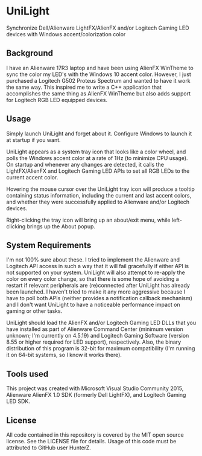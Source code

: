 # UniLight
Synchronize Dell/Alienware LightFX/AlienFX and/or Logitech Gaming LED devices with Windows accent/colorization color

## Background
I have an Alienware 17R3 laptop and have been using AlienFX WinTheme to sync the color my LED's with the Windows 10 accent color. However, I just purchased a Logitech G502 Proteus Spectrum and wanted to have it work the same way. This inspired me to write a C++ application that accomplishes the same thing as AlienFX WinTheme but also adds support for Logitech RGB LED equipped devices.

## Usage
Simply launch UniLight and forget about it. Configure Windows to launch it at startup if you want.

UniLight appears as a system tray icon that looks like a color wheel, and polls the Windows accent color at a rate of 1Hz (to minimize CPU usage). On startup and whenever any changes are detected, it calls the LightFX/AlienFX and Logitech Gaming LED APIs to set all RGB LEDs to the current accent color.

Hovering the mouse cursor over the UniLight tray icon will produce a tooltip containing status information, including the current and last accent colors, and whether they were successfully applied to Alienware and/or Logitech devices.

Right-clicking the tray icon will bring up an about/exit menu, while left-clicking brings up the About popup.

## System Requirements
I'm not 100% sure about these. I tried to implement the Alienware and Logitech API access in such a way that it will fail gracefully if either API is not supported on your system. UniLight will also attempt to re-apply the color on every color change, so that there is some hope of avoiding a restart if relevant peripherals are (re)connected after UniLight has already been launched. I haven't tried to make it any more aggressive because I have to poll both APIs (neither provides a notification callback mechanism) and I don't want UniLight to have a noticeable performance impact on gaming or other tasks.

UniLight should load the AlienFX and/or Logitech Gaming LED DLLs that you have installed as part of Alienware Command Center (minimum version unknown; I'm currently on 4.5.19) and Logitech Gaming Software (version 8.55 or higher required for LED support), respectively. Also, the binary distribution of this program is 32-bit for maximum compatibility (I'm running it on 64-bit systems, so I know it works there).

## Tools used
This project was created with Microsoft Visual Studio Community 2015, Alienware AlienFX 1.0 SDK (formerly Dell LightFX), and Logitech Gaming LED SDK.

## License
All code contained in this repository is covered by the MIT open source license. See the LICENSE file for details. Usage of this code must be attributed to GitHub user HunterZ.
